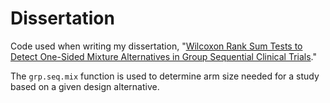 # Dissertation
Code used when writing my dissertation, "[Wilcoxon Rank Sum Tests to Detect One-Sided Mixture Alternatives in Group Sequential Clinical Trials](https://escholarship.org/uc/item/3f28b3mc)."

The `grp.seq.mix` function is used to determine arm size needed for a study based on a given design alternative.
